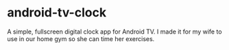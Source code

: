 # android-tv-clock
A simple, fullscreen digital clock app for Android TV.  I made it for my wife to use in our home gym so she can time her exercises.
